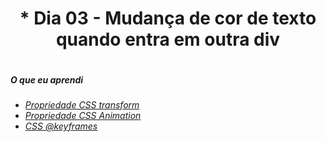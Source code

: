 <h1 align= "center">
  * Dia 03 - Mudança de cor de texto quando entra em outra div <a name="id03"></a>
</h1>


<p align = "center">
  <img src = ""
</P>

##### O que eu aprendi

* *[Propriedade CSS transform](https://www.w3schools.com/cssref/css3_pr_transform.asp)*
* *[Propriedade CSS Animation](https://www.w3schools.com/css/css3_animations.asp)*
* *[CSS @keyframes](https://www.w3schools.com/cssref/css3_pr_animation-keyframes.asp)*